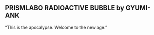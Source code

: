 <h2>PRISMLABO RADIOACTIVE BUBBLE by GYUMI-ANK</h2>
“This is the apocalypse. Welcome to the new age.”<br>

